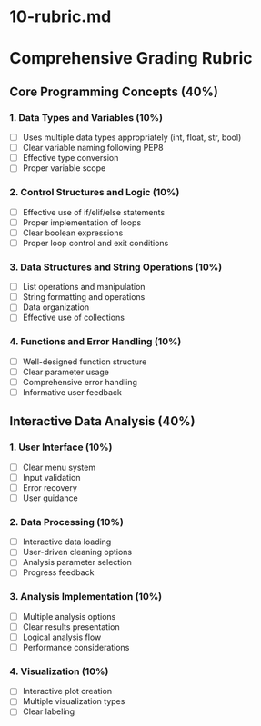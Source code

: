 # 10-rubric.md

# Comprehensive Grading Rubric

## Core Programming Concepts (40%)

### 1. Data Types and Variables (10%)
- [ ] Uses multiple data types appropriately (int, float, str, bool)
- [ ] Clear variable naming following PEP8
- [ ] Effective type conversion
- [ ] Proper variable scope

### 2. Control Structures and Logic (10%)
- [ ] Effective use of if/elif/else statements
- [ ] Proper implementation of loops
- [ ] Clear boolean expressions
- [ ] Proper loop control and exit conditions

### 3. Data Structures and String Operations (10%)
- [ ] List operations and manipulation
- [ ] String formatting and operations
- [ ] Data organization
- [ ] Effective use of collections

### 4. Functions and Error Handling (10%)
- [ ] Well-designed function structure
- [ ] Clear parameter usage
- [ ] Comprehensive error handling
- [ ] Informative user feedback

## Interactive Data Analysis (40%)

### 1. User Interface (10%)
- [ ] Clear menu system
- [ ] Input validation
- [ ] Error recovery
- [ ] User guidance

### 2. Data Processing (10%)
- [ ] Interactive data loading
- [ ] User-driven cleaning options
- [ ] Analysis parameter selection
- [ ] Progress feedback

### 3. Analysis Implementation (10%)
- [ ] Multiple analysis options
- [ ] Clear results presentation
- [ ] Logical analysis flow
- [ ] Performance considerations

### 4. Visualization (10%)
- [ ] Interactive plot creation
- [ ] Multiple visualization types
- [ ] Clear labeling